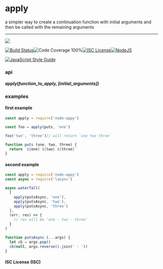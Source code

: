 # apply

a simpler way to create a continuation function with initial arguments and then be called with the remaining arguments

----
<a href="https://nodei.co/npm/node-apply/"><img src="https://nodei.co/npm/node-apply.png?downloads=true"></a>

[![Build Status](https://img.shields.io/badge/build-passing-brightgreen.svg?style=flat-square)](https://travis-ci.org/joaquimserafim/apply)![Code Coverage 100%](https://img.shields.io/badge/code%20coverage-100%25-green.svg?style=flat-square)[![ISC License](https://img.shields.io/badge/license-ISC-blue.svg?style=flat-square)](https://github.com/joaquimserafim/apply/blob/master/LICENSE)[![NodeJS](https://img.shields.io/badge/node-6.1.x-brightgreen.svg?style=flat-square)](https://github.com/joaquimserafim/apply/blob/master/package.json#L41)

[![JavaScript Style Guide](https://cdn.rawgit.com/feross/standard/master/badge.svg)](https://github.com/feross/standard)


### api

##### apply(function_to_apply, [initial_arguments])

### examples

#### first example
```js
const apply = require('node-appy')

const foo = apply(puts, 'one')

foo('two', 'three')// will return `one two three`

function puts (one, two, three) {
  return `${one} ${two} ${three}`
}
```


#### second example
```js
const apply = require('node-appy')
const async = require('lasync')

async.waterfall(
  [
    apply(putsAsync, 'one'),
    apply(putsAsync, 'two'),
    apply(putsAsync, 'three')
  ],
  (err, res) => {
    // res will be 'one - two - three'
  }
)

function putsAsync (...args) {
  let cb = args.pop()
  cb(null, args.reverse().join(' - '))
}
```


#### ISC License (ISC)
